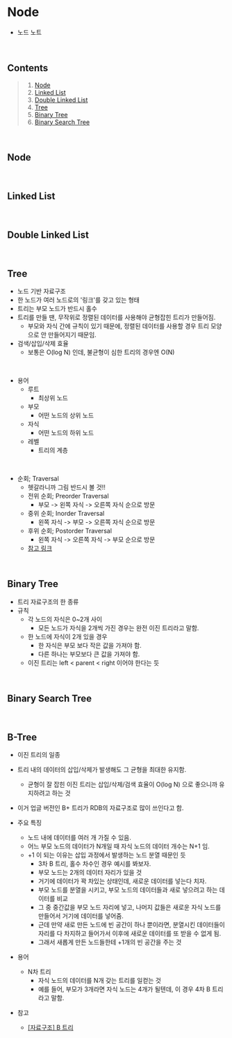 # Node

- 노드 노트

<br/>

## Contents
>   1. [Node](#Node)
>   2. [Linked List](#Linked_List)
>   3. [Double Linked List](#Double_Linked_List)
>   4. [Tree](#Tree)
>   5. [Binary Tree](#Binary_Tree)
>   6. [Binary Search Tree](#Binary_Search_Tree)

<br/>

## Node

<br/>

## Linked List

<br/>

## Double Linked List

<br/>

## Tree

- 노드 기반 자료구조
- 한 노드가 여러 노드로의 '링크'를 갖고 있는 형태
- 트리는 부모 노드가 반드시 홀수
- 트리를 만들 땐, 무작위로 정렬된 데이터를 사용해야 균형잡힌 트리가 만들어짐.
    - 부모와 자식 간에 규칙이 있기 때문에, 정렬된 데이터를 사용할 경우 트리 모양으로 안 만들어지기 때문임.
- 검색/삽입/삭제 효율
    - 보통은 O(log N) 인데, 불균형이 심한 트리의 경우엔 O(N)

<br/>

- 용어
    - 루트
        - 최상위 노드
    - 부모
        - 어떤 노드의 상위 노드
    - 자식
        - 어떤 노드의 하위 노드
    - 레벨
        - 트리의 계층

<br/>

- 순회; Traversal
    - 헷갈라니까 그림 반드시 볼 것!!
    - 전위 순회; Preorder Traversal
        - 부모 -> 왼쪽 자식 -> 오른쪽 자식 순으로 방문
    - 중위 순회; Inorder Traversal
        - 왼쪽 자식 -> 부모 -> 오른쪽 자식 순으로 방문
    - 후위 순회; Postorder Traversal
        - 왼쪽 자식 -> 오른쪽 자식 -> 부모 순으로 방문
    - [참고 링크](https://hongku.tistory.com/160)

<br/>

## Binary Tree

- 트리 자료구조의 한 종류
- 규칙
    - 각 노드의 자식은 0~2개 사이
        - 모든 노드가 자식을 2개씩 가진 경우는 완전 이진 트리라고 말함.
    - 한 노드에 자식이 2개 있을 경우
        - 한 자식은 부모 보다 작은 값을 가져야 함.
        - 다른 하나는 부모보다 큰 값을 가져야 함.
    - 이진 트리는 left < parent < right 이어야 한다는 듯

<br/>

## Binary Search Tree

<br/>

## B-Tree

- 이진 트리의 일종
- 트리 내의 데이터의 삽입/삭제가 발생해도 그 균형을 최대한 유지함.
   - 균형이 잘 잡힌 이진 트리는 삽입/삭제/검색 효율이 O(log N) 으로 좋으니까 유지하려고 하는 것
- 이거 업글 버전인 B+ 트리가 RDB의 자료구조로 많이 쓰인다고 함.
- 주요 특징
    - 노드 내에 데이터를 여러 개 가질 수 있음.
    - 어느 부모 노드의 데이터가 N개일 때 자식 노드의 데이터 개수는 N+1 임.
    - +1 이 되는 이유는 삽입 과정에서 발생하는 노드 분열 때문인 듯
        - 3차 B 트리, 홀수 차수인 경우 예시를 봐보자.
        - 부모 노드는 2개의 데이터 자리가 있을 것
        - 거기에 데이터가 꽉 차있는 상태인데, 새로운 데이터를 넣는다 치자.
        - 부모 노드를 분열을 시키고, 부모 노드의 데이터들과 새로 넣으려고 하는 데이터를 비교
        - 그 중 중간값을 부모 노드 자리에 넣고, 나머지 값들은 새로운 자식 노드를 만들어서 거기에 데이터를 넣어줌.
        - 근데 만약 새로 만든 노드에 빈 공간이 하나 뿐이라면, 분열시킨 데이터들이 자리를 다 차지하고 들어가서 이후에 새로운 데이터를 또 받을 수 없게 됨.
        - 그래서 새롭게 만든 노드들한테 +1개의 빈 공간을 주는 것
- 용어
    - N차 트리
        - 자식 노드의 데이터를 N개 갖는 트리를 일컫는 것
        - 예를 들어, 부모가 3개라면 자식 노드는 4개가 될텐데, 이 경우 4차 B 트리라고 말함.

- 참고
    - [[자료구조] B 트리](https://mommoo.tistory.com/108)